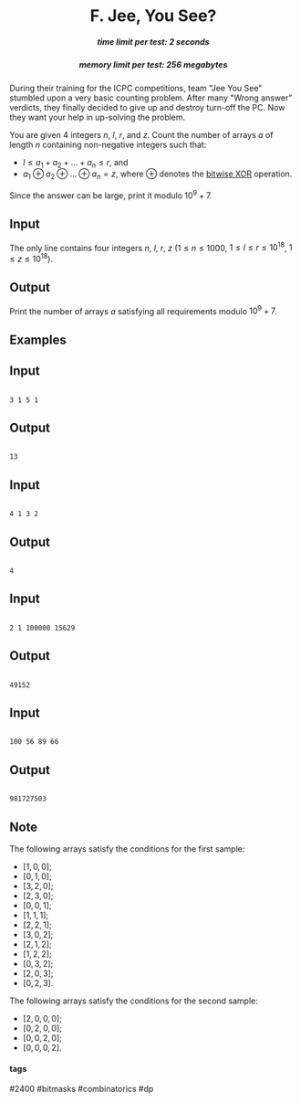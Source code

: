 <h1 style='text-align: center;'> F. Jee, You See?</h1>

<h5 style='text-align: center;'>time limit per test: 2 seconds</h5>
<h5 style='text-align: center;'>memory limit per test: 256 megabytes</h5>

During their training for the ICPC competitions, team "Jee You See" stumbled upon a very basic counting problem. After many "Wrong answer" verdicts, they finally decided to give up and destroy turn-off the PC. Now they want your help in up-solving the problem.

You are given 4 integers $n$, $l$, $r$, and $z$. Count the number of arrays $a$ of length $n$ containing non-negative integers such that:

* $l\le a_1+a_2+\ldots+a_n\le r$, and
* $a_1\oplus a_2 \oplus \ldots\oplus a_n=z$, where $\oplus$ denotes the [bitwise XOR](https://en.wikipedia.org/wiki/Bitwise_operation#XOR) operation.

Since the answer can be large, print it modulo $10^9+7$.

## Input

The only line contains four integers $n$, $l$, $r$, $z$ ($1 \le n \le 1000$, $1\le l\le r\le 10^{18}$, $1\le z\le 10^{18}$).

## Output

Print the number of arrays $a$ satisfying all requirements modulo $10^9+7$.

## Examples

## Input


```

3 1 5 1

```
## Output


```

13

```
## Input


```

4 1 3 2

```
## Output


```

4

```
## Input


```

2 1 100000 15629

```
## Output


```

49152

```
## Input


```

100 56 89 66

```
## Output


```

981727503

```
## Note

The following arrays satisfy the conditions for the first sample:

* $[1, 0, 0]$;
* $[0, 1, 0]$;
* $[3, 2, 0]$;
* $[2, 3, 0]$;
* $[0, 0, 1]$;
* $[1, 1, 1]$;
* $[2, 2, 1]$;
* $[3, 0, 2]$;
* $[2, 1, 2]$;
* $[1, 2, 2]$;
* $[0, 3, 2]$;
* $[2, 0, 3]$;
* $[0, 2, 3]$.

The following arrays satisfy the conditions for the second sample:

* $[2, 0, 0, 0]$;
* $[0, 2, 0, 0]$;
* $[0, 0, 2, 0]$;
* $[0, 0, 0, 2]$.


#### tags 

#2400 #bitmasks #combinatorics #dp 